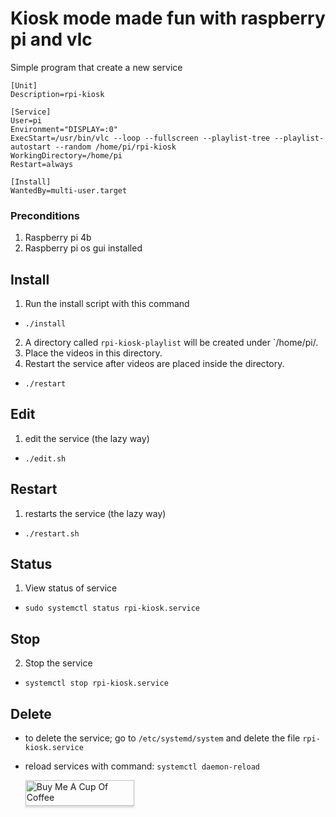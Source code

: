 # Kiosk mode made fun with raspberry pi and vlc

Simple program that create a new service

```
[Unit]
Description=rpi-kiosk

[Service]
User=pi
Environment="DISPLAY=:0"
ExecStart=/usr/bin/vlc --loop --fullscreen --playlist-tree --playlist-autostart --random /home/pi/rpi-kiosk
WorkingDirectory=/home/pi
Restart=always

[Install]
WantedBy=multi-user.target
```

### Preconditions
1. Raspberry pi 4b
2. Raspberry pi os gui installed

## Install
1. Run the install script with this command 
- `./install`
2. A directory called `rpi-kiosk-playlist` will be created under `/home/pi/.
3. Place the videos in this directory.
4. Restart the service after videos are placed inside the directory.
- `./restart`

## Edit
1. edit the service (the lazy way)
- `./edit.sh`

## Restart
1. restarts the service (the lazy way)
- `./restart.sh`

## Status
1. View status of service
- `sudo systemctl status rpi-kiosk.service`

## Stop
2. Stop the service
- `systemctl stop rpi-kiosk.service`

## Delete
- to delete the service; go to `/etc/systemd/system` and delete the file `rpi-kiosk.service`
- reload services with command: `systemctl daemon-reload`






	<a href="https://www.buymeacoffee.com/heggland" target="_blank"><img src="https://www.buymeacoffee.com/assets/img/custom_images/orange_img.png" alt="Buy Me A Cup Of 		Coffee" style="height: 41px !important;width: 174px !important;box-shadow: 0px 3px 2px 0px rgba(190, 190, 190, 0.5) !important;-webkit-box-shadow: 0px 3px 2px 0px 		rgba(190, 190, 190, 0.5) !important;" ></a>

